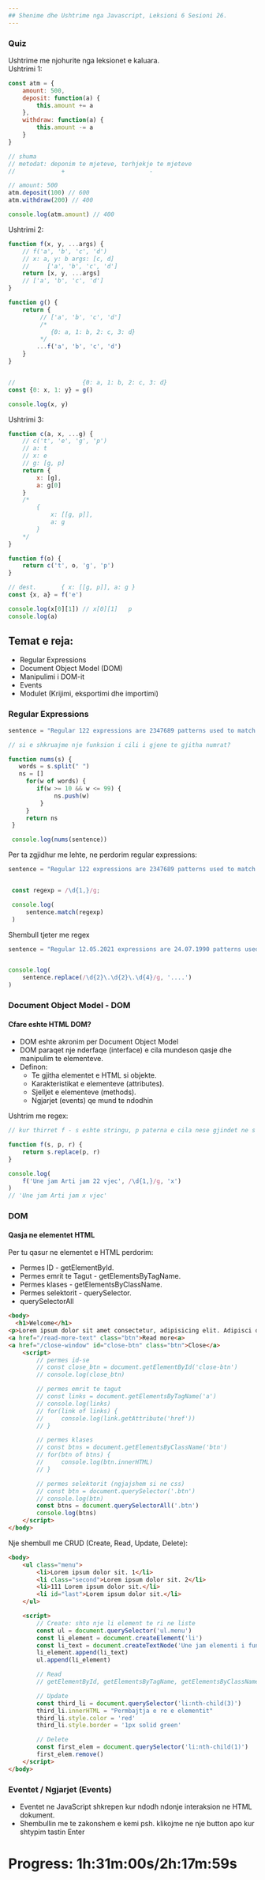 ```yaml
---
## Shenime dhe Ushtrime nga Javascript, Leksioni 6 Sesioni 26.
---
```

### Quiz
Ushtrime me njohurite nga leksionet e kaluara.  
Ushtrimi 1:
```js
const atm = {
    amount: 500,
    deposit: function(a) {
        this.amount += a
    },
    withdraw: function(a) {
        this.amount -= a
    }
}

// shuma
// metodat: deponim te mjeteve, terhjekje te mjeteve
//             +                        -

// amount: 500
atm.deposit(100) // 600
atm.withdraw(200) // 400

console.log(atm.amount) // 400
```
Ushtrimi 2:
```js
function f(x, y, ...args) {
    // f('a', 'b', 'c', 'd')
    // x: a, y: b args: [c, d]
    //     ['a', 'b', 'c', 'd']
    return [x, y, ...args]
    // ['a', 'b', 'c', 'd']
}

function g() {
    return {
         // ['a', 'b', 'c', 'd']
         /*
            {0: a, 1: b, 2: c, 3: d}
         */
        ...f('a', 'b', 'c', 'd')
    }
}


//                   {0: a, 1: b, 2: c, 3: d}
const {0: x, 1: y} = g()

console.log(x, y)
```
Ushtrimi 3:
```js
function c(a, x, ...g) {
    // c('t', 'e', 'g', 'p')
    // a: t
    // x: e
    // g: [g, p]
    return {
        x: [g],
        a: g[0]
    }
    /*
        {
            x: [[g, p]],
            a: g
        }
    */
}

function f(o) {
    return c('t', o, 'g', 'p')
}

// dest.       { x: [[g, p]], a: g }
const {x, a} = f('e')

console.log(x[0][1]) // x[0][1]   p
console.log(a)
```
## Temat e reja:
- Regular Expressions
- Document Object Model (DOM)
- Manipulimi i DOM-it
- Events
- Modulet (Krijimi, eksportimi dhe importimi)

### Regular Expressions 

```js
sentence = "Regular 122 expressions are 2347689 patterns used to match character combinations in strings. In 146 JavaScript, regular 2342 expressions 121382 are also 164 objects."

// si e shkruajme nje funksion i cili i gjene te gjitha numrat?

function nums(s) {
   words = s.split(" ")
   ns = []
     for(w of words) {
        if(w >= 10 && w <= 99) {
             ns.push(w)
         }
     }
     return ns
 }

 console.log(nums(sentence))
```
Per ta zgjidhur me lehte, ne perdorim regular expressions:
```js
sentence = "Regular 122 expressions are 2347689 patterns used to match character combinations in strings. In 146 JavaScript, regular 2342 expressions 121382 are also 164 objects."


 const regexp = /\d{1,}/g;

 console.log(
     sentence.match(regexp)
 )
```
Shembull tjeter me regex
```js
sentence = "Regular 12.05.2021 expressions are 24.07.1990 patterns used to match character combinations in strings. In 146 JavaScript, regular 2342 expressions 121382 are also 16.09.1921 objects."


console.log(
    sentence.replace(/\d{2}\.\d{2}\.\d{4}/g, '....')
)

```
### Document Object Model - DOM
#### Cfare eshte HTML DOM?
- DOM eshte akronim per Document Object Model
- DOM paraqet nje nderfaqe (interface) e cila mundeson qasje dhe manipulim te elementeve.
- Definon:
  - Te gjitha elementet e HTML si objekte.
  - Karakteristikat e elementeve (attributes).
  - Sjelljet e elementeve (methods).
  - Ngjarjet (events) qe mund te ndodhin
  
  
  
Ushtrim me regex:
```js
// kur thirret f - s eshte stringu, p paterna e cila nese gjindet ne s atehere zevendesohet me r

function f(s, p, r) {
    return s.replace(p, r)
}

console.log(
    f('Une jam Arti jam 22 vjec', /\d{1,}/g, 'x') 
)
// 'Une jam Arti jam x vjec'
```
### DOM
#### Qasja ne elementet HTML
Per tu qasur ne elementet e HTML perdorim:
- Permes ID - getElementById.
- Permes emrit te Tagut - getElementsByTagName. 
- Permes klases - getElementsByClassName. 
- Permes selektorit - querySelector.
- querySelectorAll
```html
<body>
  <h1>Welcome</h1>
<p>Lorem ipsum dolor sit amet consectetur, adipisicing elit. Adipisci doloribus obcaecati aut numquam voluptate, <a href="#" class="btn">repellat</a> at quibusdam, laboriosam assumenda aspernatur consequuntur vitae dignissimos! Aspernatur, explicabo. Consectetur sit nesciunt accusantium dolorum.</p>
<a href="/read-more-text" class="btn">Read more<a>
<a href="/close-window" id="close-btn" class="btn">Close</a>
    <script>
        // permes id-se
        // const close_btn = document.getElementById('close-btn')
        // console.log(close_btn)

        // permes emrit te tagut
        // const links = document.getElementsByTagName('a')
        // console.log(links)
        // for(link of links) {
        //     console.log(link.getAttribute('href'))
        // }

        // permes klases
        // const btns = document.getElementsByClassName('btn')
        // for(btn of btns) {
        //     console.log(btn.innerHTML)
        // }

        // permes selektorit (ngjajshem si ne css)
        // const btn = document.querySelector('.btn')
        // console.log(btn)
        const btns = document.querySelectorAll('.btn')
        console.log(btns)
    </script>
</body>
```


Nje shembull me CRUD (Create, Read, Update, Delete):
```html
<body>
    <ul class="menu">
        <li>Lorem ipsum dolor sit. 1</li>
        <li class="second">Lorem ipsum dolor sit. 2</li>
        <li>111 Lorem ipsum dolor sit.</li>
        <li id="last">Lorem ipsum dolor sit.</li>
    </ul>

    <script>
        // Create: shto nje li element te ri ne liste
        const ul = document.querySelector('ul.menu')
        const li_element = document.createElement('li')
        const li_text = document.createTextNode('Une jam elementi i fundit ne liste')
        li_element.append(li_text)
        ul.append(li_element)

        // Read 
        // getElementById, getElementsByTagName, getElementsByClassName, querySelector, querySelectorAll

        // Update
        const third_li = document.querySelector('li:nth-child(3)')
        third_li.innerHTML = "Permbajtja e re e elementit"
        third_li.style.color = 'red'
        third_li.style.border = '1px solid green'

        // Delete
        const first_elem = document.querySelector('li:nth-child(1)')
        first_elem.remove()
    </script>
</body>
```
### Eventet / Ngjarjet (Events)
- Eventet ne JavaScript shkrepen kur ndodh ndonje interaksion ne HTML dokument.
- Shembullin me te zakonshem e kemi psh. klikojme ne nje button apo kur shtypim tastin Enter 
# Progress: 1h:31m:00s/2h:17m:59s
